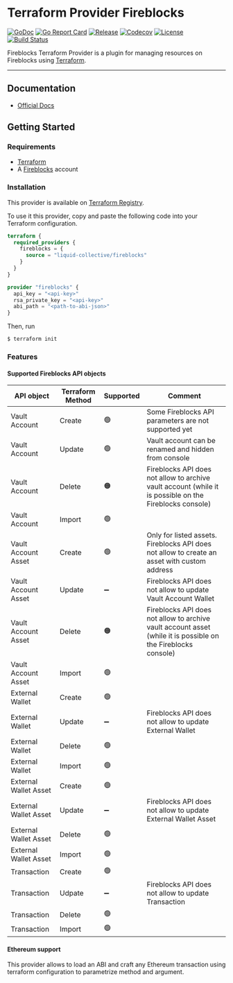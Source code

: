 # Terraform Provider Fireblocks

[![GoDoc](https://pkg.go.dev/badge/github.com/liquid-collective/terraform-provider-fireblocks.svg)](https://pkg.go.dev/github.com/liquid-collective/terraform-provider-fireblocks)
[![Go Report Card](https://goreportcard.com/badge/github.com/liquid-collective/terraform-provider-fireblocks)](https://goreportcard.com/report/github.com/liquid-collective/terraform-provider-fireblocks)
[![Release](https://img.shields.io/github/v/release/liquid-collective/terraform-provider-fireblocks?logo=terraform&include_prereleases&style=flat-square)](https://github.com/liquid-collective/terraform-provider-fireblocks/releases)
[![Codecov](https://img.shields.io/codecov/c/github/liquid-collective/terraform-provider-fireblocks?logo=codecov&style=flat-square)](https://codecov.io/gh/liquid-collective/terraform-provider-fireblocks)
[![License](https://img.shields.io/github/license/liquid-collective/terraform-provider-fireblocks.svg?logo=fossa&style=flat-square)](https://github.com/liquid-collective/terraform-provider-fireblocks/blob/master/LICENSE)
[![Build Status](https://img.shields.io/github/workflow/status/liquid-collective/terraform-provider-fireblocks/Main/master?logo=github&style=flat-square)](https://github.com/liquid-collective/terraform-provider-fireblocks/actions?query=branch%3Amaster)

Fireblocks Terraform Provider is a plugin for managing resources on Fireblocks using
[Terraform](https://www.terraform.io/).

---

## Documentation

- [Official Docs](https://registry.terraform.io/providers/liquid-collective/fireblocks/latest/docs)

## Getting Started

### Requirements

- [Terraform](https://www.terraform.io/downloads)
- A [Fireblocks](https://fireblocks.com/) account

### Installation

This provider is available on [Terraform Registry](https://registry.terraform.io/). 

To use it this provider, copy and paste the following code into your Terraform configuration.

```terraform
terraform {
  required_providers {
    fireblocks = {
      source = "liquid-collective/fireblocks"
    }
  }
}

provider "fireblocks" {
  api_key = "<api-key>"
  rsa_private_key = "<api-key>"
  abi_path = "<path-to-abi-json>"
}
```

Then, run 

```sh
$ terraform init
```

### Features

#### Supported Fireblocks API objects

| **API object**        | **Terraform Method** | **Supported**      | **Comment**                                                                                                   |
|-----------------------|----------------------|--------------------|---------------------------------------------------------------------------------------------------------------|
| Vault Account         | Create               | :green_circle:     | Some Fireblocks API parameters are not supported yet                                                          |
| Vault Account         | Update               | :green_circle:     | Vault account can be renamed and hidden from console                                                          |
| Vault Account         | Delete               | :orange_circle:    | Fireblocks API does not allow to archive vault account (while it is possible on the Fireblocks console)       |
| Vault Account         | Import               | :green_circle:     |                                                                                                               |
| Vault Account Asset   | Create               | :green_circle:     | Only for listed assets. Fireblocks API does not allow to create an asset with custom address                  |
| Vault Account Asset   | Update               | :heavy_minus_sign: | Fireblocks API does not allow to update Vault Account Wallet                                                  |
| Vault Account Asset   | Delete               | :orange_circle:    | Fireblocks API does not allow to archive vault account asset (while it is possible on the Fireblocks console) |
| Vault Account Asset   | Import               | :green_circle:     |                                                                                                               |
| External Wallet       | Create               | :green_circle:     |                                                                                                               |
| External Wallet       | Update               | :heavy_minus_sign: | Fireblocks API does not allow to update External Wallet                                                       |
| External Wallet       | Delete               | :green_circle:     |                                                                                                               |
| External Wallet       | Import               | :green_circle:     |                                                                                                               |
| External Wallet Asset | Create               | :green_circle:     |                                                                                                               |
| External Wallet Asset | Update               | :heavy_minus_sign: | Fireblocks API does not allow to update External Wallet Asset                                                 |
| External Wallet Asset | Delete               | :green_circle:     |                                                                                                               |
| External Wallet Asset | Import               | :green_circle:     |                                                                                                               |
| Transaction           | Create               | :green_circle:     |                                                                                                               |
| Transaction           | Udpate               | :heavy_minus_sign: | Fireblocks API does not allow to update Transaction                                                           |
| Transaction           | Delete               | :green_circle:     |                                                                                                               |
| Transaction           | Import               | :green_circle:     |                                                                                                               |

#### Ethereum support

This provider allows to load an ABI and craft any Ethereum transaction using terraform configuration to parametrize method and argument.

